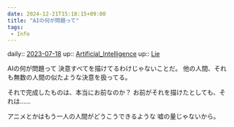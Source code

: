 ```yaml
---
date: 2024-12-21T15:18:15+09:00
title: "AIの何が問題って"
tags:
 - Info
---
```


daily:: [2023-07-18](/Daily_Note/2023-07-18.md)
up:: [Artificial_Intelligence](../Bar/Novel/Topics/Artificial_Intelligence.md)
up:: [Lie](Bar/Novel/Topics/Lie.md)

AIの何が問題って
決意すべてを描けてるわけじゃないことだ。
他の人間、それも無数の人間の似たような決意を扱ってる。

それで完成したものは、本当にお前なのか？
お前がそれを描けたとしても、それは……

アニメとかはもう一人の人間がどうこうできるような
嘘の量じゃないから。